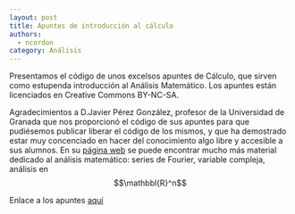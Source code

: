 ```yaml
---
layout: post
title: Apuntes de introducción al cálculo
authors:
  - ncordon
category: Análisis
---
```


Presentamos el código de unos excelsos apuntes de Cálculo, que sirven como estupenda
introducción al Análisis Matemático. Los apuntes están licenciados en
Creative Commons BY-NC-SA.

Agradecimientos a D.Javier Pérez González, profesor de la Universidad de Granada
que nos proporcionó el código de sus apuntes para que pudiésemos publicar liberar
el código de los mismos, y que ha demostrado estar muy concenciado en hacer del
conocimiento algo libre y accesible a sus alumnos. En su [página web](http://www.ugr.es/~fjperez/)
se puede encontrar mucho más material dedicado al análisis matemático: series de
Fourier, variable compleja, análisis en $$\mathbbl{R}^n$$

Enlace a los apuntes [aquí](https://github.com/libreim/calculo)
